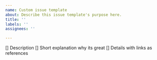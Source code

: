 ```yaml
---
name: Custom issue template
about: Describe this issue template's purpose here.
title: ''
labels: ''
assignees: ''

---
```


[] Description
[] Short explanation why its great
[] Details with links as references
